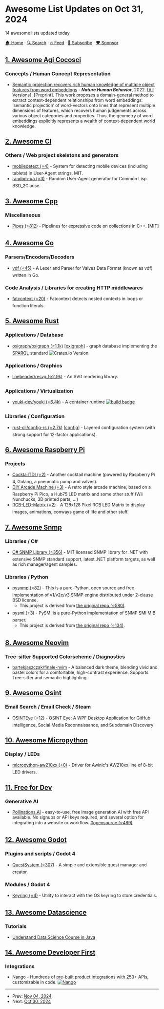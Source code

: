 # Awesome List Updates on Oct 31, 2024

14 awesome lists updated today.

[🏠 Home](/README.md) · [🔍 Search](https://www.trackawesomelist.com/search/) · [🔥 Feed](https://www.trackawesomelist.com/rss.xml) · [📮 Subscribe](https://trackawesomelist.us17.list-manage.com/subscribe?u=d2f0117aa829c83a63ec63c2f&id=36a103854c) · [❤️  Sponsor](https://github.com/sponsors/theowenyoung)



## [1. Awesome Agi Cocosci](/content/YuzheSHI/awesome-agi-cocosci/README.md)

### Concepts / Human Concept Representation

*   [Semantic projection recovers rich human knowledge of multiple object features from word embeddings](https://www.nature.com/articles/s41562-022-01316-8) - ***Nature Human Behavior***, 2022. \[[All Versions](https://scholar.google.com/scholar?cluster=2499199921371106654)]. \[[Preprint](https://cap.csail.mit.edu/sites/default/files/research-pdfs/Semantic%20projection%20recovers%20rich%20human%20knowledge%20of%20multiple%20object%20features%20from%20word%20embeddings.pdf)]. This work proposes a domain-general method to extract context-dependent relationships from word embeddings: ‘semantic projection’ of word-vectors onto lines that represent multiple dimensions of features, which recovers human judgements across various object categories and properties. Thus, the geometry of word embeddings explicitly represents a wealth of context-dependent world knowledge.

## [2. Awesome Cl](/content/CodyReichert/awesome-cl/README.md)

### Others / Web project skeletons and generators

*   [mobiledetect (⭐4)](https://github.com/Junker/mobiledetect) - System for detecting mobile devices (including tablets) in User-Agent strings. MIT.
*   [random-ua (⭐3)](https://github.com/Junker/random-ua) - Random User-Agent generator for Common Lisp. BSD\_2Clause.

## [3. Awesome Cpp](/content/fffaraz/awesome-cpp/README.md)

### Miscellaneous

*   [Pipes (⭐812)](https://github.com/joboccara/pipes) - Pipelines for expressive code on collections in C++. \[MIT]

## [4. Awesome Go](/content/avelino/awesome-go/README.md)

### Parsers/Encoders/Decoders

*   [vdf (⭐45)](https://github.com/andygrunwald/vdf) - A Lexer and Parser for Valves Data Format (known as vdf) written in Go.

### Code Analysis / Libraries for creating HTTP middlewares

*   [fatcontext (⭐20)](https://github.com/Crocmagnon/fatcontext) - Fatcontext detects nested contexts in loops or function literals.

## [5. Awesome Rust](/content/rust-unofficial/awesome-rust/README.md)

### Applications / Database

*   [oxigraph/oxigraph (⭐1.1k)](https://github.com/oxigraph/oxigraph) \[[oxigraph](https://crates.io/crates/oxigraph)] - graph database implementing the [SPARQL](https://www.w3.org/TR/sparql11-overview/) standard ![Crates.io Version](https://img.shields.io/crates/v/oxigraph?logo=Rust)

### Applications / Graphics

*   [linebender/resvg (⭐2.9k)](https://github.com/linebender/resvg) - An SVG rendering library.

### Applications / Virtualization

*   [youki-dev/youki (⭐6.4k)](https://github.com/youki-dev/youki) - A container runtime [![build badge](https://github.com/youki-dev/youki/actions/workflows/main.yml/badge.svg?branch=main)](https://github.com/youki-dev/youki/actions)

### Libraries / Configuration

*   [rust-cli/config-rs (⭐2.7k)](https://github.com/rust-cli/config-rs) \[[config](https://crates.io/crates/config)] - Layered configuration system (with strong support for 12-factor applications).

## [6. Awesome Raspberry Pi](/content/thibmaek/awesome-raspberry-pi/README.md)

### Projects

*   [CocktailTDI (⭐2)](https://github.com/SimonWaldherr/CocktailTDI) - Another cocktail machine (powered by Raspberry Pi 4, Golang, a pneumatic pump and valves).
*   [DIY Arcade Machine (⭐3)](https://github.com/SimonWaldherr/DIY-Arcade-Machine) - A retro style arcade machine, based on a Raspberry Pi Pico, a Hub75 LED matrix and some other stuff (Wii Nunchucks, 3D printed parts, ...)
*   [RGB-LED-Matrix (⭐2)](https://github.com/SimonWaldherr/RGB-LED-Matrix) - A 128x128 Pixel RGB LED Matrix to display images, animations, conways game of life and other stuff.

## [7. Awesome Snmp](/content/eozer/awesome-snmp/README.md)

### Libraries / C#

*   [C# SNMP Library (⭐356)](https://github.com/lextudio/sharpsnmplib) - MIT licensed SNMP library for .NET with extensive SNMP standard support, latest .NET platform targets, as well as rich manager/agent samples.

### Libraries / Python

*   [pysnmp (⭐82)](https://github.com/lextudio/pysnmp) - This is a pure-Python, open source and free implementation of v1/v2c/v3 SNMP engine distributed under 2-clause BSD license.
    *   This project is derived from [the original repo (⭐580)](https://github.com/etingof/pysnmp).
*   [pysmi (⭐3)](https://github.com/lextudio/pysmi) - PySMI is a pure-Python implementation of SNMP SMI MIB parser.
    *   This project is derived from [the original repo (⭐134)](https://github.com/etingof/pysmi).

## [8. Awesome Neovim](/content/rockerBOO/awesome-neovim/README.md)

### Tree-sitter Supported Colorscheme / Diagnostics

*   [bartekjaszczak/finale-nvim](https://gitlab.com/bartekjaszczak/finale-nvim) - A balanced dark theme, blending vivid and pastel colors for a comfortable, high-contrast experience. Supports Tree-sitter and semantic highlighting.

## [9. Awesome Osint](/content/jivoi/awesome-osint/README.md)

### Email Search / Email Check / Steam

*   [OSINTEye (⭐12)](https://github.com/atiilla/OsintEye) - OSINT Eye: A WPF Desktop Application for GitHub Intelligence, Social Media Reconnaissance, and Subdomain Discovery

## [10. Awesome Micropython](/content/mcauser/awesome-micropython/README.md)

### Display / LEDs

*   [micropython-aw210xx (⭐0)](https://github.com/eosti/micropython-aw210xx) - Driver for Awinic's AW210xx line of 8-bit LED drivers.

## [11. Free for Dev](/content/ripienaar/free-for-dev/README.md)

### Generative AI

*   [Pollinations.AI](https://pollinations.ai/) - easy-to-use, free image generation AI with free API available. No signups or API keys required, and several option for integrating into a website or workflow. [#opensource (⭐489)](https://github.com/pollinations/pollinations)

## [12. Awesome Godot](/content/godotengine/awesome-godot/README.md)

### Plugins and scripts / Godot 4

*   [QuestSystem (⭐307)](https://github.com/shomykohai/quest-system) - A simple and extensible quest manager and creator.

### Modules / Godot 4

*   [Keyring (⭐4)](https://github.com/shomykohai/godot-keyring) - Utility to interact with the OS keyring to store credentials.

## [13. Awesome Datascience](/content/academic/awesome-datascience/README.md)

### Tutorials

*   [Understand Data Science Course in Java](https://www.alter-solutions.com/articles/java-data-science)

## [14. Awesome Developer First](/content/agamm/awesome-developer-first/README.md)

### Integrations

*   [Nango](https://www.nango.dev) - Hundreds of pre-built product integrations with 250+ APIs, customizable in code. [![Nango](https://img.shields.io/github/stars/nangoHQ/nango?style=flat-square\&logo=github\&labelColor=%230D1117\&color=%23161B22)](https://github.com/NangoHQ/nango)

---

- Prev: [Nov 04, 2024](/content/2024/11/04/README.md)
- Next: [Oct 30, 2024](/content/2024/10/30/README.md)